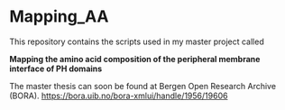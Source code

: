# Mapping_AA

This repository contains the scripts used in my master project called 

**Mapping the amino acid composition of the peripheral membrane interface of PH domains**

The master thesis can soon be found at Bergen Open Research Archive (BORA). 
https://bora.uib.no/bora-xmlui/handle/1956/19606
